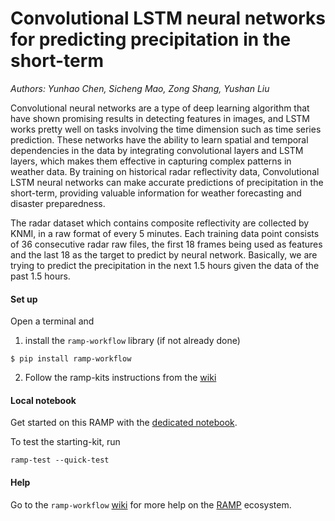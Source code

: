 # Convolutional LSTM neural networks for predicting precipitation in the short-term

_Authors: Yunhao Chen, Sicheng Mao, Zong Shang, Yushan Liu_


Convolutional neural networks are a type of deep learning algorithm that have shown promising results in detecting features in images, and LSTM works pretty well on tasks involving the time dimension such as time series prediction. These networks have the ability to learn spatial and temporal dependencies in the data by integrating convolutional layers and LSTM layers, which makes them effective in capturing complex patterns in weather data. By training on historical radar reflectivity data, Convolutional LSTM neural networks can make accurate predictions of precipitation in the short-term, providing valuable information for weather forecasting and disaster preparedness.

The radar dataset which contains composite reflectivity are collected by KNMI, in a raw format of every 5 minutes. Each training data point consists of 36 consecutive radar raw files, the first 18 frames being used as features and the last 18 as the target to predict by neural network. Basically, we are trying to predict the precipitation in the next 1.5 hours given the data of the past 1.5 hours.


#### Set up

Open a terminal and

1. install the `ramp-workflow` library (if not already done)
  ```
  $ pip install ramp-workflow
  ```
  
2. Follow the ramp-kits instructions from the [wiki](https://github.com/paris-saclay-cds/ramp-workflow/wiki/Getting-started-with-a-ramp-kit)

#### Local notebook

Get started on this RAMP with the [dedicated notebook](precipitation_forecast_starting_kit.ipynb).

To test the starting-kit, run


```
ramp-test --quick-test
```


#### Help
Go to the `ramp-workflow` [wiki](https://github.com/paris-saclay-cds/ramp-workflow/wiki) for more help on the [RAMP](https://ramp.studio) ecosystem.
